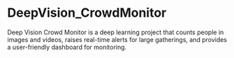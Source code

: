# DeepVision_CrowdMonitor
Deep Vision Crowd Monitor is a deep learning project that counts people in images and videos, raises real-time alerts for large gatherings, and provides a user-friendly dashboard for monitoring.
